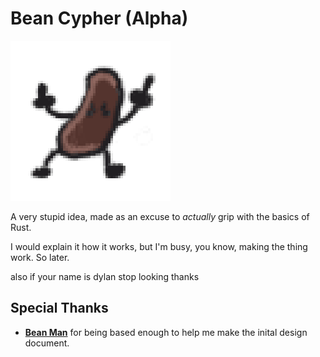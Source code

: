 # Bean Cypher (Alpha)
![<img src="./bean.png" width="30" />](./bean.png)

A very stupid idea, made as an excuse to *actually* grip with the basics of Rust.

I would explain it how it works, but I'm busy, you know, making the thing work. So later.

also if your name is dylan stop looking thanks

## Special Thanks
- **[Bean Man](https://www.twitch.tv/wolf_ice123)** for being based enough to help me make the inital design document.